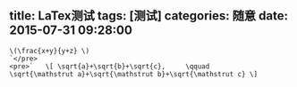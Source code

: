 title: LaTex测试
tags: [测试]
categories: 随意
date: 2015-07-31 09:28:00
---

    \(\frac{x+y}{y+z} \)
    `</pre>
    <pre>`   \[ \sqrt{a}+\sqrt{b}+\sqrt{c},     \qquad       \sqrt{\mathstrut a}+\sqrt{\mathstrut b}+\sqrt{\mathstrut c} \]
    
